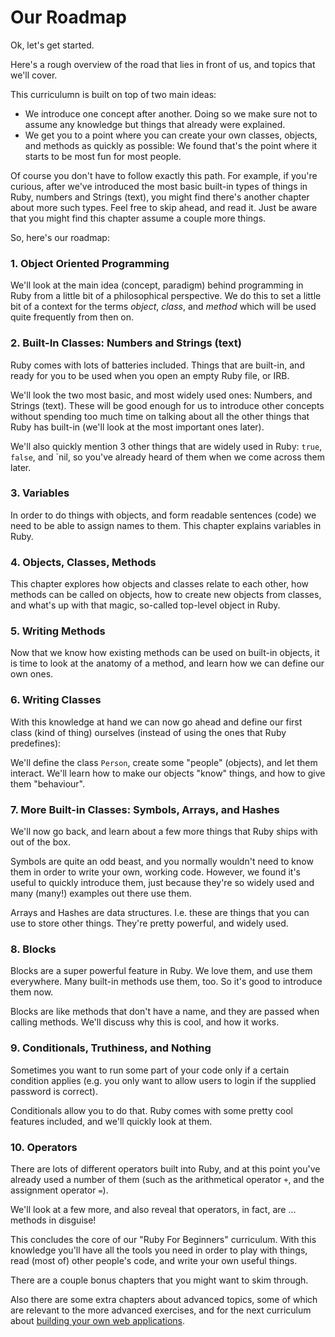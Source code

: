 # Our Roadmap

Ok, let's get started.

Here's a rough overview of the road that lies in front of us, and topics that
we'll cover.

This curriculumn is built on top of two main ideas:

* We introduce one concept after another. Doing so we make sure not to assume
  any knowledge but things that already were explained.
* We get you to a point where you can create your own classes, objects, and
  methods as quickly as possible: We found that's the point where it starts to
  be most fun for most people.

Of course you don't have to follow exactly this path. For example, if you're
curious, after we've introduced the most basic built-in types of things in
Ruby, numbers and Strings (text), you might find there's another chapter
about more such types. Feel free to skip ahead, and read it. Just be aware
that you might find this chapter assume a couple more things.

So, here's our roadmap:

### 1. Object Oriented Programming

We'll look at the main idea (concept, paradigm) behind programming in Ruby
from a little bit of a philosophical perspective. We do this to set a little
bit of a context for the terms *object*, *class*, and *method* which will
be used quite frequently from then on.

### 2. Built-In Classes: Numbers and Strings (text)

Ruby comes with lots of batteries included. Things that are built-in, and
ready for you to be used when you open an empty Ruby file, or IRB.

We'll look the two most basic, and most widely used ones: Numbers, and
Strings (text). These will be good enough for us to introduce other concepts
without spending too much time on talking about all the other things that
Ruby has built-in (we'll look at the most important ones later).

We'll also quickly mention 3 other things that are widely used in Ruby:
`true`, `false`, and `nil, so you've already heard of them when we come
across them later.

### 3. Variables

In order to do things with objects, and form readable sentences (code) we
need to be able to assign names to them. This chapter explains variables in
Ruby.

### 4. Objects, Classes, Methods

This chapter explores how objects and classes relate to each other, how
methods can be called on objects, how to create new objects from classes,
and what's up with that magic, so-called top-level object in Ruby.

### 5. Writing Methods

Now that we know how existing methods can be used on built-in objects, it
is time to look at the anatomy of a method, and learn how we can define
our own ones.

### 6. Writing Classes

With this knowledge at hand we can now go ahead and define our first class
(kind of thing) ourselves (instead of using the ones that Ruby predefines):

We'll define the class `Person`, create some "people" (objects), and let
them interact. We'll learn how to make our objects "know" things, and how
to give them "behaviour".

### 7. More Built-in Classes: Symbols, Arrays, and Hashes

We'll now go back, and learn about a few more things that Ruby ships with
out of the box.

Symbols are quite an odd beast, and you normally wouldn't need to know them
in order to write your own, working code. However, we found it's useful to
quickly introduce them, just because they're so widely used and many (many!)
examples out there use them.

Arrays and Hashes are data structures. I.e. these are things that you
can use to store other things. They're pretty powerful, and widely used.

### 8. Blocks

Blocks are a super powerful feature in Ruby. We love them, and use them
everywhere. Many built-in methods use them, too. So it's good to introduce
them now.

Blocks are like methods that don't have a name, and they are passed when
calling methods. We'll discuss why this is cool, and how it works.

### 9. Conditionals, Truthiness, and Nothing

Sometimes you want to run some part of your code only if a certain condition
applies (e.g. you only want to allow users to login if the supplied password
is correct).

Conditionals allow you to do that. Ruby comes with some pretty cool features
included, and we'll quickly look at them.

### 10. Operators

There are lots of different operators built into Ruby, and at this point
you've already used a number of them (such as the arithmetical operator `+`,
and the assignment operator `=`).

We'll look at a few more, and also reveal that operators, in fact, are ...
methods in disguise!

This concludes the core of our "Ruby For Beginners" curriculum. With this
knowledge you'll have all the tools you need in order to play with things, read
(most of) other people's code, and write your own useful things.

There are a couple bonus chapters that you might want to skim through.

Also there are some extra chapters about advanced topics, some of which are
relevant to the more advanced exercises, and for the next curriculum about
[building your own web applications](http://webapps-for-beginners.rubymonstas.org/).




